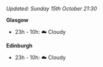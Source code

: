 *Updated: Sunday 15th October 21:30*

**Glasgow**

* 23h - 10h: :cloud: Cloudy

**Edinburgh**

* 23h - 10h: :cloud: Cloudy
